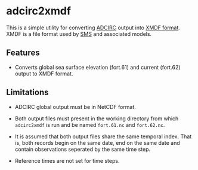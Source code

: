 adcirc2xmdf
===========

This is a simple utility for converting [ADCIRC][ADCIRC] output into [XMDF
format][XMDF].  XMDF is a file format used by [SMS][SMS] and associated models.

Features
--------

  * Converts global sea surface elevation (fort.61) and current (fort.62)
    output to XMDF format.

Limitations
-----------

  * ADCIRC global output must be in NetCDF format.

  * Both output files must present in the working directory from which
    `adcirc2xmdf` is run and be named `fort.61.nc` and `fort.62.nc`.

  * It is assumed that both output files share the same temporal index. That
    is, both records begin on the same date, end on the same date and contain
    observations seperated by the same time step.

  * Reference times are not set for time steps.


  [ADCIRC]: http://www.adcirc.org
  [XMDF]: http://www.xmdf.org
  [SMS]: http://www.aquaveo.com/sms

